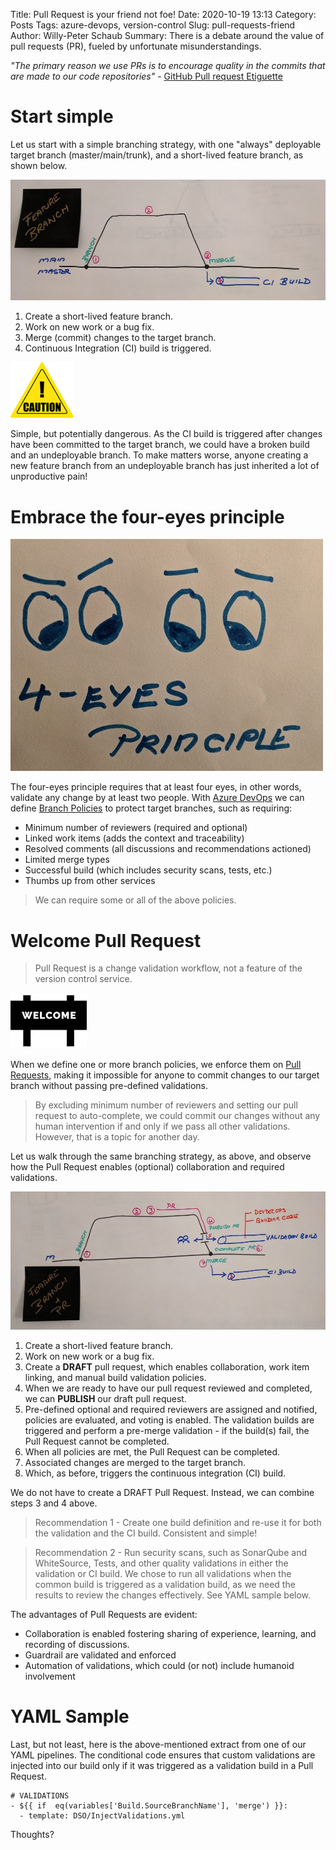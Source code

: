 Title: Pull Request is your friend not foe!
Date: 2020-10-19 13:13
Category: Posts
Tags: azure-devops, version-control
Slug: pull-requests-friend
Author: Willy-Peter Schaub
Summary: There is a debate around the value of pull requests (PR), fueled by unfortunate misunderstandings.

_"The primary reason we use PRs is to encourage quality in the commits that are made to our code repositories"_ - [GitHub Pull request Etiguette](https://gist.github.com/mikepea/863f63d6e37281e329f8)

# Start simple

Let us start with a simple branching strategy, with one "always" deployable target branch (master/main/trunk), and a short-lived feature branch, as shown below.

![Feature Branch](/images/Pull-Request-is-your-friend-not-foe-1.jpg)

1. Create a short-lived feature branch.
2. Work on new work or a bug fix.
3. Merge (commit) changes to the target branch.
4. Continuous Integration (CI) build is triggered.

![Caution](/images/Pull-Request-is-your-friend-not-foe-2.png)

Simple, but potentially dangerous. As the CI build is triggered after changes have been committed to the target branch, we could have a broken build and an undeployable branch. To make matters worse, anyone creating a new feature branch from an undeployable branch has just inherited a lot of unproductive pain!

# Embrace the four-eyes principle

![Four-Eyes Principle](/images/Pull-Request-is-your-friend-not-foe-3.jpg)

The four-eyes principle requires that at least four eyes, in other words, validate any change by at least two people. With [Azure DevOps](https://docs.microsoft.com/en-us/azure/devops/user-guide/what-is-azure-devops?view=azure-devops) we can define [Branch Policies](https://docs.microsoft.com/en-us/azure/devops/repos/git/branch-policies-overview?view=azure-devops) to protect target branches, such as requiring:

- Minimum number of reviewers (required and optional)
- Linked work items (adds the context and traceability)
- Resolved comments (all discussions and recommendations actioned)
- Limited merge types
- Successful build (which includes security scans, tests, etc.)
- Thumbs up from other services

> We can require some or all of the above policies.

# Welcome Pull Request

> Pull Request is a change validation workflow, not a feature of the version control service.

![Welcome](/images/Pull-Request-is-your-friend-not-foe-4.png)

When we define one or more branch policies, we enforce them on [Pull Requests](https://docs.microsoft.com/en-us/azure/devops/repos/git/pull-requests?view=azure-devops), making it impossible for anyone to commit changes to our target branch without passing pre-defined validations.

> By excluding minimum number of reviewers and setting our pull request to auto-complete, we could commit our changes without any human intervention if and only if we pass all other validations. However, that is a topic for another day.

Let us walk through the same branching strategy, as above, and observe how the Pull Request enables (optional) collaboration and required validations.

![Pull Request Workflow](/images/Pull-Request-is-your-friend-not-foe-5.jpg)

1. Create a short-lived feature branch.
2. Work on new work or a bug fix.
3. Create a **DRAFT** pull request, which enables collaboration, work item linking, and manual build validation policies.
4. When we are ready to have our pull request reviewed and completed, we can **PUBLISH** our draft pull request.
5. Pre-defined optional and required reviewers are assigned and notified, policies are evaluated, and voting is enabled. The validation builds are triggered and perform a pre-merge validation - if the build(s) fail, the Pull Request cannot be completed.
6. When all policies are met, the Pull Request can be completed.
7. Associated changes are merged to the target branch.
8. Which, as before, triggers the continuous integration (CI) build.

We do not have to create a DRAFT Pull Request. Instead, we can combine steps 3 and 4 above.

> Recommendation 1 - Create one build definition and re-use it for both the validation and the CI build. Consistent and simple!

> Recommendation 2 - Run security scans, such as SonarQube and WhiteSource, Tests, and other quality validations in either the validation or CI build. We chose to run all validations when the common build is triggered as a validation build, as we need the results to review the changes effectively. See YAML sample below.

The advantages of Pull Requests are evident:
- Collaboration is enabled fostering sharing of experience, learning, and recording of discussions.
- Guardrail are validated and enforced
- Automation of validations, which could (or not) include humanoid involvement

# YAML Sample
Last, but not least, here is the above-mentioned extract from one of our YAML pipelines. The conditional code ensures that custom validations are injected into our build only if it was triggered as a validation build in a Pull Request.

```
# VALIDATIONS
- ${{ if  eq(variables['Build.SourceBranchName'], 'merge') }}:    
  - template: DSO/InjectValidations.yml
```

Thoughts?


